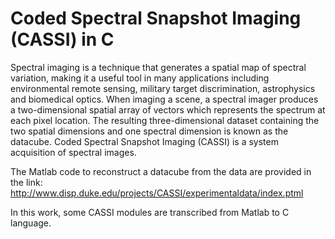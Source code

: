 # Coded Spectral Snapshot Imaging (CASSI) in C

Spectral imaging is a technique that generates a spatial map of spectral variation, making it a useful tool in many applications including environmental remote sensing, military target discrimination, astrophysics and biomedical optics. When imaging a scene, a spectral imager produces a two-dimensional spatial array of vectors which represents the spectrum at each pixel location. The resulting three-dimensional dataset containing the two spatial dimensions and one spectral dimension is known as the datacube. Coded Spectral Snapshot Imaging (CASSI) is a system acquisition of spectral images.

The Matlab code to reconstruct a datacube from the data are provided in the link: http://www.disp.duke.edu/projects/CASSI/experimentaldata/index.ptml

In this work, some CASSI modules are transcribed from Matlab to C language.

